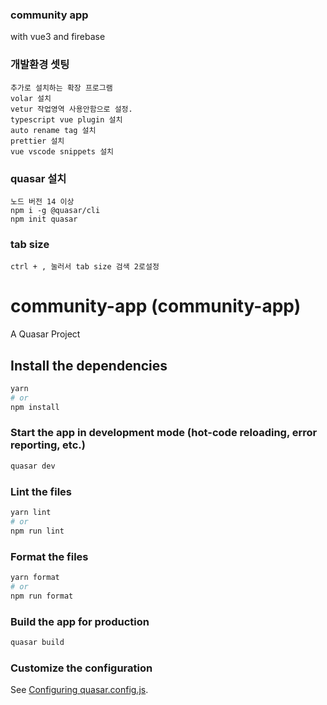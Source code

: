 ### community app
with vue3 and firebase

### 개발환경 셋팅
```
추가로 설치하는 확장 프로그램
volar 설치 
vetur 작업영역 사용안함으로 설정.
typescript vue plugin 설치
auto rename tag 설치
prettier 설치
vue vscode snippets 설치
```

### quasar 설치
```
노드 버전 14 이상
npm i -g @quasar/cli
npm init quasar
```

### tab size
```
ctrl + , 눌러서 tab size 검색 2로설정
```


# community-app (community-app)

A Quasar Project

## Install the dependencies
```bash
yarn
# or
npm install
```

### Start the app in development mode (hot-code reloading, error reporting, etc.)
```bash
quasar dev
```


### Lint the files
```bash
yarn lint
# or
npm run lint
```


### Format the files
```bash
yarn format
# or
npm run format
```



### Build the app for production
```bash
quasar build
```

### Customize the configuration
See [Configuring quasar.config.js](https://v2.quasar.dev/quasar-cli-vite/quasar-config-js).
